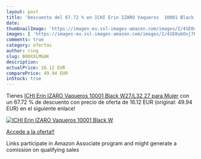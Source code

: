 ```yaml
---
layout: post
title: 'Descuento del 67.72 % en ICHI Erin IZARO Vaqueros  10001 Black  W'
date: 
thumbnailImage: 'https://images-eu.ssl-images-amazon.com/images/I/41E0ubOvj7L._SL200_.jpg'
images: [ 'https://images-eu.ssl-images-amazon.com/images/I/41E0ubOvj7L._SL200_.jpg' ]
comments: true
category: ofertas
author: ring
slug: B00XXLMGAK
description:
actualPrice: 16.12 EUR
comparePrice: 49.94 EUR
inStock: true
---
```


Tienes [ICHI Erin IZARO Vaqueros  10001 Black  W27/L32  27  para Mujer](https://www.amazon.es/dp/B00XXLMGAK/?tag=tolees-21) con un 67.72 % de descuento con precio de oferta de 16.12 EUR (original: 49.94 EUR) en el siguiente enlace!

[![ICHI Erin IZARO Vaqueros  10001 Black  W](https://images-eu.ssl-images-amazon.com/images/I/41E0ubOvj7L._SL200_.jpg)](https://www.amazon.es/dp/B00XXLMGAK/?tag=tolees-21)

[Accede a la oferta!!](https://www.amazon.es/dp/B00XXLMGAK/?tag=tolees-21)

Links participate in Amazon Associate program and might generate a comission on qualifying sales



